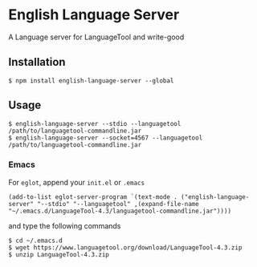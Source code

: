# English Language Server
A Language server for LanguageTool and write-good

## Installation

```shell
$ npm install english-language-server --global
```

## Usage

```shell
$ english-language-server --stdio --languagetool /path/to/languagetool-commandline.jar
$ english-language-server --socket=4567 --languagetool /path/to/languagetool-commandline.jar
```

### Emacs

For `eglot`, append your `init.el` or `.emacs`

```emacs-lisp
(add-to-list eglot-server-program `(text-mode . ("english-language-server" "--stdio" "--languagetool" ,(expand-file-name "~/.emacs.d/LanguageTool-4.3/languagetool-commandline.jar"))))
```

and type the following commands

```shell
$ cd ~/.emacs.d
$ wget https://www.languagetool.org/download/LanguageTool-4.3.zip
$ unzip LanguageTool-4.3.zip
```
